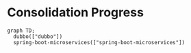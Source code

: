 # Consolidation Progress

```mermaid
graph TD;
  dubbo(["dubbo"])
  spring-boot-microservices(["spring-boot-microservices"])
```